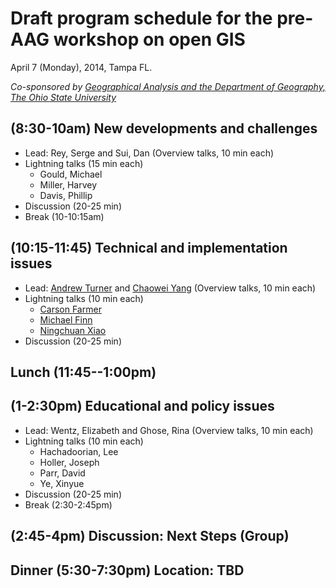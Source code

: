 # Draft program schedule for the pre-AAG workshop on open GIS

April 7 (Monday), 2014, Tampa FL.

*Co-sponsored by [Geographical Analysis and the Department of Geography, The Ohio State University](http://www.geography.osu.edu/)*


## (8:30-10am) New developments and challenges

- Lead: Rey, Serge and Sui, Dan (Overview talks, 10 min each)
- Lightning talks (15 min each)
	- Gould, Michael
	- Miller, Harvey
	- Davis, Phillip
- Discussion (20-25 min)
- Break (10-10:15am)


## (10:15-11:45) Technical and implementation issues

- Lead: [Andrew Turner](http://highearthorbit.com) and [Chaowei Yang](http://cpgis.gmu.edu/homepage/) (Overview talks, 10 min each)
- Lightning talks (10 min each)
	- [Carson Farmer](http://www.carsonfarmer.com/)
	- [Michael Finn](https://profile.usgs.gov/mfinn)
	- [Ningchuan Xiao](http://www.geography.osu.edu/faculty/xiao/)
- Discussion (20-25 min)

##  Lunch  (11:45--1:00pm)

## (1-2:30pm) Educational and policy issues

- Lead: Wentz, Elizabeth and Ghose, Rina  (Overview talks, 10 min each)
- Lightning talks (10 min each)
	- Hachadoorian, Lee
	- Holler, Joseph
	- Parr, David
	- Ye, Xinyue
- Discussion (20-25 min)
- Break  (2:30-2:45pm)

## (2:45-4pm) Discussion: Next Steps (Group)


## Dinner (5:30-7:30pm) Location: TBD






